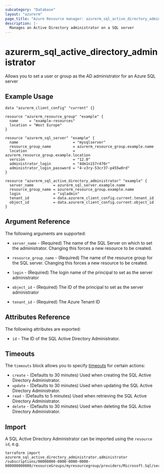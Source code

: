 ```yaml
---
subcategory: "Database"
layout: "azurerm"
page_title: "Azure Resource manager: azurerm_sql_active_directory_administrator"
description: |-
  Manages an Active Directory administrator on a SQL server
---
```


# azurerm_sql_active_directory_administrator

Allows you to set a user or group as the AD administrator for an Azure SQL server

## Example Usage

```hcl
data "azurerm_client_config" "current" {}

resource "azurerm_resource_group" "example" {
  name     = "example-resources"
  location = "West Europe"
}

resource "azurerm_sql_server" "example" {
  name                         = "mysqlserver"
  resource_group_name          = azurerm_resource_group.example.name
  location                     = azurerm_resource_group.example.location
  version                      = "12.0"
  administrator_login          = "4dm1n157r470r"
  administrator_login_password = "4-v3ry-53cr37-p455w0rd"
}

resource "azurerm_sql_active_directory_administrator" "example" {
  server_name         = azurerm_sql_server.example.name
  resource_group_name = azurerm_resource_group.example.name
  login               = "sqladmin"
  tenant_id           = data.azurerm_client_config.current.tenant_id
  object_id           = data.azurerm_client_config.current.object_id
}
```

## Argument Reference

The following arguments are supported:

* `server_name` - (Required) The name of the SQL Server on which to set the administrator. Changing this forces a new resource to be created.

* `resource_group_name` - (Required) The name of the resource group for the SQL server. Changing this forces a new resource to be created.

* `login` - (Required) The login name of the principal to set as the server administrator

* `object_id` - (Required) The ID of the principal to set as the server administrator

* `tenant_id` - (Required) The Azure Tenant ID

## Attributes Reference

The following attributes are exported:

* `id` - The ID of the SQL Active Directory Administrator.

## Timeouts

The `timeouts` block allows you to specify [timeouts](https://www.terraform.io/docs/configuration/resources.html#timeouts) for certain actions:

* `create` - (Defaults to 30 minutes) Used when creating the SQL Active Directory Administrator.
* `update` - (Defaults to 30 minutes) Used when updating the SQL Active Directory Administrator.
* `read` - (Defaults to 5 minutes) Used when retrieving the SQL Active Directory Administrator.
* `delete` - (Defaults to 30 minutes) Used when deleting the SQL Active Directory Administrator.

## Import

A SQL Active Directory Administrator can be imported using the `resource id`, e.g.

```shell
terraform import azurerm_sql_active_directory_administrator.administrator /subscriptions/00000000-0000-0000-0000-000000000000/resourceGroups/myresourcegroup/providers/Microsoft.Sql/servers/myserver/administrators/activeDirectory
```
